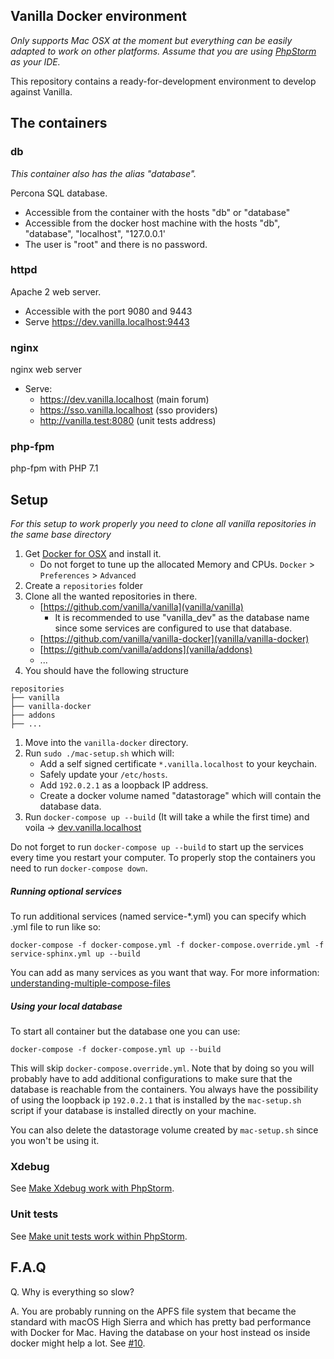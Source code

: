## Vanilla Docker environment

*Only supports Mac OSX at the moment but everything can be easily adapted to work on other platforms.*
*Assume that you are using [PhpStorm](https://www.jetbrains.com/phpstorm/) as your IDE.*

This repository contains a ready-for-development environment to develop against Vanilla.

## The containers

### db 
*This container also has the alias "database".*

Percona SQL database.

- Accessible from the container with the hosts "db" or "database"
- Accessible from the docker host machine with the hosts "db", "database", "localhost", "127.0.0.1'
- The user is "root" and there is no password.

### httpd

Apache 2 web server.

- Accessible with the port 9080 and 9443
- Serve https://dev.vanilla.localhost:9443

### nginx

nginx web server

- Serve:
    - https://dev.vanilla.localhost (main forum)
    - https://sso.vanilla.localhost (sso providers)
    - http://vanilla.test:8080 (unit tests address)

### php-fpm

php-fpm with PHP 7.1

## Setup

*For this setup to work properly you need to clone all vanilla repositories in the same base directory*

1. Get [Docker for OSX](https://download.docker.com/mac/stable/Docker.dmg) and install it.
    - Do not forget to tune up the allocated Memory and CPUs. `Docker` > `Preferences` > `Advanced`
1. Create a `repositories` folder
1. Clone all the wanted repositories in there.
    - [https://github.com/vanilla/vanilla](vanilla/vanilla)
        - It is recommended to use "vanilla_dev" as the database name since some services are configured to use that database.
    - [https://github.com/vanilla/vanilla-docker](vanilla/vanilla-docker)
    - [https://github.com/vanilla/addons](vanilla/addons)
    - ...
1. You should have the following structure
```
repositories
├── vanilla
├── vanilla-docker
├── addons
├── ...
```
1. Move into the `vanilla-docker` directory.
1. Run `sudo ./mac-setup.sh` which will:
    - Add a self signed certificate `*.vanilla.localhost` to your keychain.
    - Safely update your `/etc/hosts`.
    - Add `192.0.2.1` as a loopback IP address.
    - Create a docker volume named "datastorage" which will contain the database data.
1. Run `docker-compose up --build` (It will take a while the first time) and voila -> [dev.vanilla.localhost](https://dev.vanilla.localhost/)

Do not forget to run `docker-compose up --build` to start up the services every time you restart your computer.
To properly stop the containers you need to run `docker-compose down`.

##### Running optional services

To run additional services (named service-*.yml) you can specify which .yml file to run like so:

`docker-compose -f docker-compose.yml -f docker-compose.override.yml -f service-sphinx.yml up --build`

You can add as many services as you want that way.
For more information: [understanding-multiple-compose-files](https://docs.docker.com/compose/extends/#understanding-multiple-compose-files)

##### Using your local database

To start all container but the database one you can use:

`docker-compose -f docker-compose.yml up --build`

This will skip `docker-compose.override.yml`. Note that by doing so you will probably have to add additional
configurations to make sure that the database is reachable from the containers.
You always have the possibility of using the loopback ip `192.0.2.1` that is installed by the `mac-setup.sh` script
if your database is installed directly on your machine.

You can also delete the datastorage volume created by `mac-setup.sh` since you won't be using it.

### Xdebug

See [Make Xdebug work with PhpStorm](./docs/xdebug.md).

### Unit tests

See [Make unit tests work within PhpStorm](./docs/unit-tests.md).

## F.A.Q

Q. Why is everything so slow?

A. You are probably running on the APFS file system that became the standard with macOS High Sierra and 
which has pretty bad performance with Docker for Mac. 
Having the database on your host instead os inside docker might help a lot. See [#10](https://github.com/vanilla/vanilla-docker/issues/10). 

